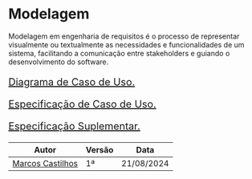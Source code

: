 # Modelagem

Modelagem em engenharia de requisitos é o processo de representar visualmente ou textualmente as necessidades e funcionalidades de um sistema, facilitando a comunicação entre stakeholders e guiando o desenvolvimento do software.

[<p style="font-size:20px;">Diagrama de Caso de Uso.</p>](./Modelagem/diagrcasouso.md)
[<p style="font-size:20px;">Especificação de Caso de Uso.</p>](./Modelagem/especificacaocasouso.md)
[<p style="font-size:20px;">Especificação Suplementar.</p>](./Modelagem/especificacaosup)

|Autor  | Versão          |Data|
|-------|-----------------|----|
|[Marcos Castilhos](https://github.com/Marcosatc147)|1ª   |21/08/2024|